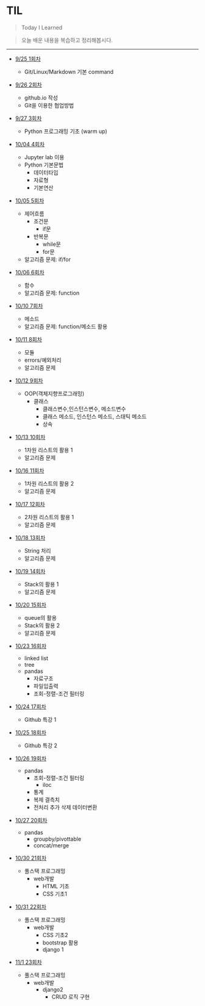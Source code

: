 # TIL

> Today I Learned

> 오늘 배운 내용을 복습하고 정리해봅시다.

---
- [9/25 1회차](./Review/001_230925.md) 
    - Git/Linux/Markdown 기본 command
- [9/26 2회차](./Review/002_230926.md)
    - github.io 작성
    - Git을 이용한 협업방법
- [9/27 3회차](./Review/003_230927.md)
    - Python 프로그래밍 기초 (warm up)
- [10/04 4회차](./Review/004_231004.md)
    - Jupyter lab 이용
    - Python 기본문법
        - 데이터타입
        - 자료형
        - 기본연산
- [10/05 5회차](./Review/005_231005.md)
    - 제어흐름
        - 조건문
            - if문
        - 반복문
            - while문
            - for문
    - 알고리즘 문제: if/for
- [10/06 6회차](./Review/006_231006.md)
    - 함수
    - 알고리즘 문제: function
- [10/10 7회차](./Review/007_231010.md)
    - 메소드
    - 알고리즘 문제: function/메소드 활용
- [10/11 8회차](./Review/008_231011.md)
    - 모듈
    - errors/예외처리
    - 알고리즘 문제
- [10/12 9회차](./Review/009_231012.md)
    - OOP(객체지향프로그래밍)
        - 클래스
            - 클래스변수,인스턴스변수, 메소드변수
            - 클래스 메소드, 인스턴스 메소드, 스태틱 메소드
            - 상속
- [10/13 10회차](./Review/010_231013.md)
    - 1차원 리스트의 활용 1
    - 알고리즘 문제
- [10/16 11회차](./Review/011_231016.md)
    - 1차원 리스트의 활용 2
    - 알고리즘 문제
- [10/17 12회차](./Review/012_231017.md)
    - 2차원 리스트의 활용 1
    - 알고리즘 문제
- [10/18 13회차](./Review/013_231018.md)
    - String 처리
    - 알고리즘 문제
- [10/19 14회차](./Review/014_231019.md)
    - Stack의 활용 1
    - 알고리즘 문제
- [10/20 15회차](./Review/015_231020.md)
    - queue의 활용
    - Stack의 활용 2
    - 알고리즘 문제
- [10/23 16회차](./Review/016_231023.md)
    - linked list
    - tree
    - pandas
        - 자료구조
        - 파일입출력
        - 조회-정렬-조건 필터링

- [10/24 17회차](./Review/017_231024.md)
    - Github 특강 1
- [10/25 18회차](./Review/018_231025.md)
    - Github 특강 2
- [10/26 19회차](./Review/019_231026.md)
    - pandas
        - 조회-정렬-조건 필터링
            - iloc
        - 통계
        - 복제 결측치
        - 전처리 추가 삭제 데이터변환
- [10/27 20회차](./Review/020_231027.md)
    - pandas
        - groupby/pivottable
        - concat/merge
- [10/30 21회차](./Review/021_231030.md)
    - 풀스택 프로그래밍
        - web개발
            - HTML 기초
            - CSS 기초1
- [10/31 22회차](./Review/022_231031.md)
    - 풀스택 프로그래밍
        - web개발
            - CSS 기초2
            - bootstrap 활용
            - django 1
- [11/1 23회차](./Review/023_231101.md)
    - 풀스택 프로그래밍
        - web개발
            - django2
                - CRUD 로직 구현
